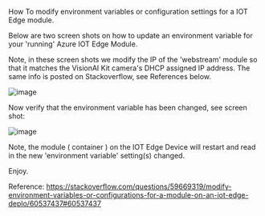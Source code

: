 How To modify environment variables or configuration settings for a IOT Edge module.

Below are two screen shots on how to update an environment variable for your 'running' Azure IOT Edge Module.

Note, in these screen shots we modify the IP of the 'webstream' module so that it matches the VisionAI Kit camera's DHCP assigned IP address. The same info is posted on Stackoverflow, see References below.  

![image](https://user-images.githubusercontent.com/57420850/75941830-51c0a700-5e56-11ea-9316-c50d0a656e29.png)

Now verify that the environment variable has been changed, see screen shot: 

![image](https://user-images.githubusercontent.com/57420850/75941860-6c931b80-5e56-11ea-9041-23eeb2d39084.png)

Note, the module ( container ) on the IOT Edge Device will restart and read in the new 'environment variable' setting(s) changed. 

Enjoy. 

Reference: 
  https://stackoverflow.com/questions/59669319/modify-environment-variables-or-configurations-for-a-module-on-an-iot-edge-deplo/60537437#60537437
  
  
